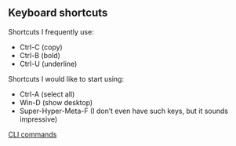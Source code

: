 ## Keyboard shortcuts
Shortcuts I frequently use: 
- Ctrl-C (copy)
- Ctrl-B (bold)
- Ctrl-U (underline)

Shortcuts I would like to start using: 
- Ctrl-A (select all)
- Win-D (show desktop)
- Super-Hyper-Meta-F (I don’t even have such keys, but it sounds impressive)

[CLI commands](Docs/Cli.md)